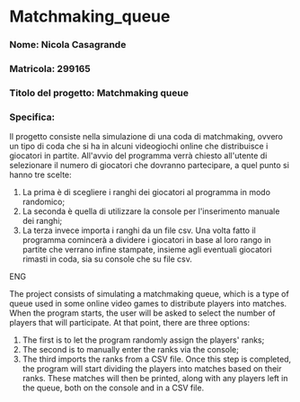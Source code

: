 # Matchmaking_queue
### Nome: Nicola Casagrande
### Matricola: 299165
### Titolo del progetto: Matchmaking queue
### Specifica:
Il progetto consiste nella simulazione di una coda di matchmaking, ovvero un tipo di coda che si ha in alcuni videogiochi online che distribuisce i giocatori in partite.
All'avvio del programma verrà chiesto all'utente di selezionare il numero di giocatori che dovranno partecipare, a quel punto si hanno tre scelte:
1. La prima è di scegliere i ranghi dei giocatori al programma in modo randomico;
2. La seconda è quella di utilizzare la console per l'inserimento manuale dei ranghi;
3. La terza invece importa i ranghi da un file csv.
Una volta fatto il programma comincerà a dividere i giocatori in base al loro rango in partite che verrano infine stampate, insieme agli eventuali giocatori rimasti in coda, sia su console che su file csv.


ENG

The project consists of simulating a matchmaking queue, which is a type of queue used in some online video games to distribute players into matches.
When the program starts, the user will be asked to select the number of players that will participate. At that point, there are three options:
1. The first is to let the program randomly assign the players' ranks;
2. The second is to manually enter the ranks via the console;
3. The third imports the ranks from a CSV file.
Once this step is completed, the program will start dividing the players into matches based on their ranks. These matches will then be printed, along with any players left in the queue, both on the console and in a CSV file.
